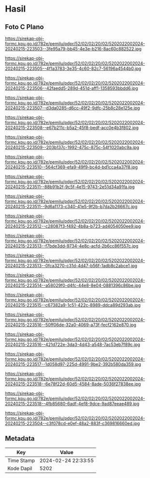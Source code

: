 # Hasil

## Foto C Plano

https://sirekap-obj-formc.kpu.go.id/782e/pemilu/pdpr/52/02/02/20/02/5202022002024-20240215-223503--3fe95a79-bb45-4e3e-b216-8ac60c882522.jpg

https://sirekap-obj-formc.kpu.go.id/782e/pemilu/pdpr/52/02/02/20/02/5202022002024-20240215-223505--4f1a3783-3e35-4c60-82c7-56196a4544b0.jpg

https://sirekap-obj-formc.kpu.go.id/782e/pemilu/pdpr/52/02/02/20/02/5202022002024-20240215-223506--42faedd5-289d-451d-aff1-1358593bbdd6.jpg

https://sirekap-obj-formc.kpu.go.id/782e/pemilu/pdpr/52/02/02/20/02/5202022002024-20240215-223507--d3da0285-d6cc-49f2-9dfc-25b8c28e125e.jpg

https://sirekap-obj-formc.kpu.go.id/782e/pemilu/pdpr/52/02/02/20/02/5202022002024-20240215-223508--e67b211c-b5a2-45f8-bedf-acc0e4b3f802.jpg

https://sirekap-obj-formc.kpu.go.id/782e/pemilu/pdpr/52/02/02/20/02/5202022002024-20240215-223509--203b137c-1992-475c-875c-54f1020abc9a.jpg

https://sirekap-obj-formc.kpu.go.id/782e/pemilu/pdpr/52/02/02/20/02/5202022002024-20240215-223510--564cf369-efa9-49f9-bc4d-bd1cca4a37f8.jpg

https://sirekap-obj-formc.kpu.go.id/782e/pemilu/pdpr/52/02/02/20/02/5202022002024-20240215-223511--88b91b2f-9c5f-4e15-9743-2e51d34a91fa.jpg

https://sirekap-obj-formc.kpu.go.id/782e/pemilu/pdpr/52/02/02/20/02/5202022002024-20240215-223511--9d6a1173-c340-41e5-9f2b-b7da2b26667c.jpg

https://sirekap-obj-formc.kpu.go.id/782e/pemilu/pdpr/52/02/02/20/02/5202022002024-20240215-223512--c28087f3-f492-4b8a-b723-ad4054050ee9.jpg

https://sirekap-obj-formc.kpu.go.id/782e/pemilu/pdpr/52/02/02/20/02/5202022002024-20240215-223513--f7bde3dd-9734-4e8c-acfd-2b6cc86f557c.jpg

https://sirekap-obj-formc.kpu.go.id/782e/pemilu/pdpr/52/02/02/20/02/5202022002024-20240215-223513--0fca3270-c31d-4d47-b56f-1adb8c2abce1.jpg

https://sirekap-obj-formc.kpu.go.id/782e/pemilu/pdpr/52/02/02/20/02/5202022002024-20240215-223514--a58029f0-d4fc-44e8-8e04-0881396c86be.jpg

https://sirekap-obj-formc.kpu.go.id/782e/pemilu/pdpr/52/02/02/20/02/5202022002024-20240215-223515--c67382a9-1c51-422c-8989-ddca89d293ab.jpg

https://sirekap-obj-formc.kpu.go.id/782e/pemilu/pdpr/52/02/02/20/02/5202022002024-20240215-223516--50ff06de-32a0-4069-a73f-fecf2162e870.jpg

https://sirekap-obj-formc.kpu.go.id/782e/pemilu/pdpr/52/02/02/20/02/5202022002024-20240215-223516--421d722e-3da3-4d43-a548-7ac53eb7f89c.jpg

https://sirekap-obj-formc.kpu.go.id/782e/pemilu/pdpr/52/02/02/20/02/5202022002024-20240215-223517--1d058d97-225d-4991-9be2-392b580da359.jpg

https://sirekap-obj-formc.kpu.go.id/782e/pemilu/pdpr/52/02/02/20/02/5202022002024-20240215-223518--6e78f22d-60d5-4584-8ade-5036f27838ee.jpg

https://sirekap-obj-formc.kpu.go.id/782e/pemilu/pdpr/52/02/02/20/02/5202022002024-20240215-223518--4fb85680-6adf-4ef8-9dce-9ad87eeae489.jpg

https://sirekap-obj-formc.kpu.go.id/782e/pemilu/pdpr/52/02/02/20/02/5202022002024-20240215-223504--c3f078cd-e0ef-48a2-883f-c369816660ed.jpg


## Metadata

| Key        | Value               |
| ---------- | ------------------- |
| Time Stamp | 2024-02-24 22:33:55 |
| Kode Dapil | 5202                |



